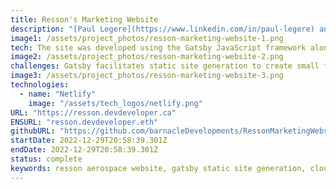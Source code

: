 ```yaml
---
title: Resson's Marketing Website
description: "[Paul Legere](https://www.linkedin.com/in/paul-legere) and I have worked together to design and implement a high-fidelity and high-performing website for the Resson aerospace company, recently acquired by McCain."
image1: /assets/project_photos/resson-marketing-website-1.png
tech: The site was developed using the Gatsby JavaScript framework along with  the Netlify content management system to allow for blazing fast page loads and adaptable content.
image2: /assets/project_photos/resson-marketing-website-2.png
challenges: G﻿atsby facilitates static site generation to create small footprint sites that can cheaply be hosted on the cloud. The primary challenge of working with Gatsby is its use of plugins which take time to understand how they relate to each other.
image3: /assets/project_photos/resson-marketing-website-3.png
technologies:
  - name: "Netlify"
    image: "/assets/tech_logos/netlify.png"
URL: "https://resson.devdeveloper.ca"
ENSURL: "resson.devdeveloper.eth"
githubURL: "https://github.com/barnacleDevelopments/RessonMarketingWebsite"
startDate: 2022-12-29T20:58:39.301Z
endDate: 2022-12-29T20:58:39.301Z
status: complete
keywords: resson aerospace website, gatsby static site generation, cloud-hosted website with netlify, high-performance web design, responsive design for aerospace, content management with netlify cms, mccain acquisition website, seo optimization for gatsby sites, paul legere web development, javascript framework for static sites, fast-loading gatsby websites, gatsby plugin integration challenges, scalable websites on the cloud, static site for aerospace industry, Devin Davis
---
```

